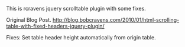 This is rcravens jquery scrolltable plugin with some fixes.

Original Blog Post.
http://blog.bobcravens.com/2010/01/html-scrolling-table-with-fixed-headers-jquery-plugin/


Fixes:
Set table header height automatically from origin table.
